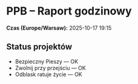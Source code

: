 # PPB – Raport godzinowy
**Czas (Europe/Warsaw):** 2025-10-17 19:15

## Status projektów
- Bezpieczny Pieszy — OK
- Zwolnij przy przejściu — OK
- Odblask ratuje życie — OK

